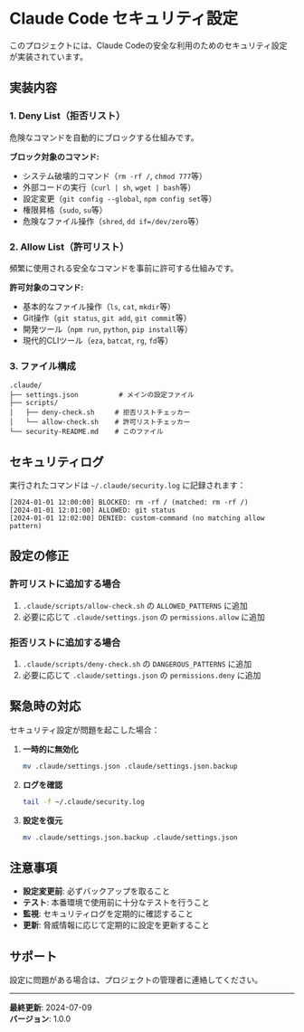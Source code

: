 # Claude Code セキュリティ設定

このプロジェクトには、Claude Codeの安全な利用のためのセキュリティ設定が実装されています。

## 実装内容

### 1. Deny List（拒否リスト）
危険なコマンドを自動的にブロックする仕組みです。

**ブロック対象のコマンド:**
- システム破壊的コマンド（`rm -rf /`, `chmod 777`等）
- 外部コードの実行（`curl | sh`, `wget | bash`等）
- 設定変更（`git config --global`, `npm config set`等）
- 権限昇格（`sudo`, `su`等）
- 危険なファイル操作（`shred`, `dd if=/dev/zero`等）

### 2. Allow List（許可リスト）
頻繁に使用される安全なコマンドを事前に許可する仕組みです。

**許可対象のコマンド:**
- 基本的なファイル操作（`ls`, `cat`, `mkdir`等）
- Git操作（`git status`, `git add`, `git commit`等）
- 開発ツール（`npm run`, `python`, `pip install`等）
- 現代的CLIツール（`eza`, `batcat`, `rg`, `fd`等）

### 3. ファイル構成

```
.claude/
├── settings.json          # メインの設定ファイル
├── scripts/
│   ├── deny-check.sh     # 拒否リストチェッカー
│   └── allow-check.sh    # 許可リストチェッカー
└── security-README.md    # このファイル
```

## セキュリティログ

実行されたコマンドは `~/.claude/security.log` に記録されます：

```
[2024-01-01 12:00:00] BLOCKED: rm -rf / (matched: rm -rf /)
[2024-01-01 12:01:00] ALLOWED: git status
[2024-01-01 12:02:00] DENIED: custom-command (no matching allow pattern)
```

## 設定の修正

### 許可リストに追加する場合
1. `.claude/scripts/allow-check.sh` の `ALLOWED_PATTERNS` に追加
2. 必要に応じて `.claude/settings.json` の `permissions.allow` に追加

### 拒否リストに追加する場合
1. `.claude/scripts/deny-check.sh` の `DANGEROUS_PATTERNS` に追加
2. 必要に応じて `.claude/settings.json` の `permissions.deny` に追加

## 緊急時の対応

セキュリティ設定が問題を起こした場合：

1. **一時的に無効化**
   ```bash
   mv .claude/settings.json .claude/settings.json.backup
   ```

2. **ログを確認**
   ```bash
   tail -f ~/.claude/security.log
   ```

3. **設定を復元**
   ```bash
   mv .claude/settings.json.backup .claude/settings.json
   ```

## 注意事項

- **設定変更前**: 必ずバックアップを取ること
- **テスト**: 本番環境で使用前に十分なテストを行うこと
- **監視**: セキュリティログを定期的に確認すること
- **更新**: 脅威情報に応じて定期的に設定を更新すること

## サポート

設定に問題がある場合は、プロジェクトの管理者に連絡してください。

---

**最終更新**: 2024-07-09  
**バージョン**: 1.0.0